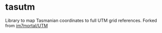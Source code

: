 # tasutm
Library to map Tasmanian coordinates to full UTM grid references. Forked from [im7mortal/UTM](https://github.com/im7mortal/UTM)

